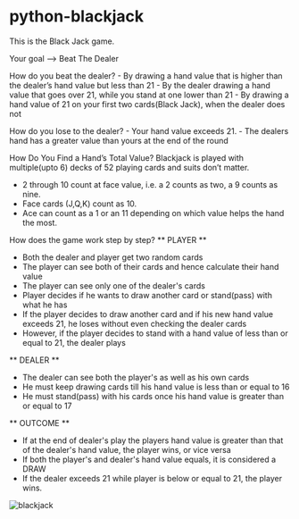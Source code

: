 # python-blackjack

This is the Black Jack game.

Your goal --> Beat The Dealer

How do you beat the dealer?
    - By drawing a hand value that is higher than the dealer’s hand value but less than 21
    - By the dealer drawing a hand value that goes over 21, while you stand at one lower than 21
    - By drawing a hand value of 21 on your first two cards(Black Jack), when the dealer does not

How do you lose to the dealer? 
    - Your hand value exceeds 21.
    - The dealers hand has a greater value than yours at the end of the round
 
How Do You Find a Hand’s Total Value?
  Blackjack is played with multiple(upto 6) decks of 52 playing cards and suits don’t matter.
  - 2 through 10 count at face value, i.e. a 2 counts as two, a 9 counts as nine.
  - Face cards (J,Q,K) count as 10.
  - Ace can count as a 1 or an 11 depending on which value helps the hand the most.
  
How does the game work step by step?
    ** PLAYER **
  - Both the dealer and player get two random cards
  - The player can see both of their cards and hence calculate their hand value
  - The player can see only one of the dealer's cards
  - Player decides if he wants to draw another card or stand(pass) with what he has
  - If the player decides to draw another card and if his new hand value exceeds 21, he loses without even checking the dealer cards
  - However, if the player decides to stand with a hand value of less than or equal to 21, the dealer plays
  
  ** DEALER **
  - The dealer can see both the player's as well as his own cards
  - He must keep drawing cards till his hand value is less than or equal to 16
  - He must stand(pass) with his cards once his hand value is greater than or equal to 17
  
  ** OUTCOME **
  - If at the end of dealer's play the players hand value is greater than that of the dealer's hand value, the player wins, or vice versa
  - If both the player's and dealer's hand value equals, it is considered a DRAW
  - If the dealer exceeds 21 while player is below or equal to 21, the player wins.
  
  
![blackjack](https://user-images.githubusercontent.com/68190956/183972601-05e49c10-a231-4adb-87bd-8d8f78da8a51.jpeg)
